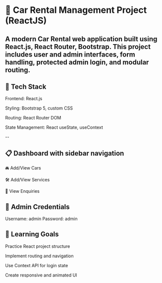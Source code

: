# 🚗 Car Rental Management Project (ReactJS)
A modern Car Rental web application built using React.js, React Router, Bootstrap. This project includes user and admin interfaces, form handling, protected admin login, and modular routing.
-

## 🔧 Tech Stack

Frontend: React.js

Styling: Bootstrap 5, custom CSS

Routing: React Router DOM

State Management: React useState, useContext

--

## 📋 Dashboard with sidebar navigation

🚘 Add/View Cars

🛠️ Add/View Services

📩 View Enquiries



## 🔑 Admin Credentials

Username: admin		Password: admin


## 📌 Learning Goals

Practice React project structure

Implement routing and navigation

Use Context API for login state

Create responsive and animated UI
